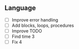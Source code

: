 ## Language
- [ ] Improve error handling
- [ ] Add blocks, loops, procedures
- [ ] Improve TODO
- [ ] Find time 3
- [ ] Fix 4